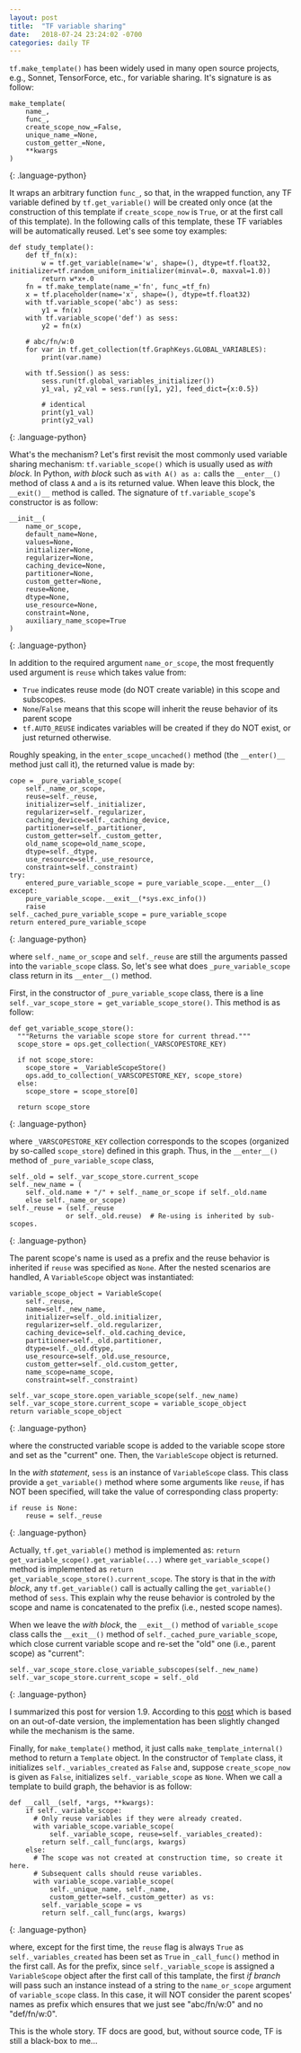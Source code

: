 ```yaml
---
layout: post
title:  "TF variable sharing"
date:   2018-07-24 23:24:02 -0700
categories: daily TF
---
```

`tf.make_template()` has been widely used in many open source projects, e.g., Sonnet, TensorForce, etc., for variable sharing. It's signature is as follow:

~~~
make_template(
    name_,
    func_,
    create_scope_now_=False,
    unique_name_=None,
    custom_getter_=None,
    **kwargs
)
~~~
{: .language-python}

It wraps an arbitrary function `func_`, so that, in the wrapped function, any TF variable defined by `tf.get_variable()` will be created only once (at the construction of this template if `create_scope_now` is `True`, or at the first call of this template). In the following calls of this template, these TF variables will be automatically reused. Let's see some toy examples:

~~~
def study_template():
    def tf_fn(x):
        w = tf.get_variable(name='w', shape=(), dtype=tf.float32, initializer=tf.random_uniform_initializer(minval=.0, maxval=1.0))
        return w*x+.0
    fn = tf.make_template(name_='fn', func_=tf_fn)
    x = tf.placeholder(name='x', shape=(), dtype=tf.float32)
    with tf.variable_scope('abc') as sess:
        y1 = fn(x)
    with tf.variable_scope('def') as sess:
        y2 = fn(x)

    # abc/fn/w:0
    for var in tf.get_collection(tf.GraphKeys.GLOBAL_VARIABLES):
        print(var.name)

    with tf.Session() as sess:
        sess.run(tf.global_variables_initializer())
        y1_val, y2_val = sess.run([y1, y2], feed_dict={x:0.5})

        # identical
        print(y1_val)
        print(y2_val)
~~~
{: .language-python}

What's the mechanism? Let's first revisit the most commonly used variable sharing mechanism: `tf.variable_scope()` which is usually used as *with block*. In Python, *with block* such as `with A() as a:` calls the `__enter__()` method of class `A` and `a` is its returned value. When leave this block, the `__exit()__` method is called. The signature of `tf.variable_scope`'s constructor is as follow:

~~~
__init__(
    name_or_scope,
    default_name=None,
    values=None,
    initializer=None,
    regularizer=None,
    caching_device=None,
    partitioner=None,
    custom_getter=None,
    reuse=None,
    dtype=None,
    use_resource=None,
    constraint=None,
    auxiliary_name_scope=True
)
~~~
{: .language-python}

In addition to the required argument `name_or_scope`, the most frequently used argument is `reuse` which takes value from:

- `True` indicates reuse mode (do NOT create variable) in this scope and subscopes.
- `None`/`False` means that this scope will inherit the reuse behavior of its parent scope
- `tf.AUTO_REUSE` indicates variables will be created if they do NOT exist, or just returned otherwise.

Roughly speaking, in the `enter_scope_uncached()` method (the `__enter()__` method just call it), the returned value is made by:

~~~
cope = _pure_variable_scope(
    self._name_or_scope,
    reuse=self._reuse,
    initializer=self._initializer,
    regularizer=self._regularizer,
    caching_device=self._caching_device,
    partitioner=self._partitioner,
    custom_getter=self._custom_getter,
    old_name_scope=old_name_scope,
    dtype=self._dtype,
    use_resource=self._use_resource,
    constraint=self._constraint)
try:
    entered_pure_variable_scope = pure_variable_scope.__enter__()
except:
    pure_variable_scope.__exit__(*sys.exc_info())
    raise
self._cached_pure_variable_scope = pure_variable_scope
return entered_pure_variable_scope
~~~
{: .language-python}

where `self._name_or_scope` and `self._reuse` are still the arguments passed into the `variable_scope` class. So, let's see what does `_pure_variable_scope` class return in its `__enter__()` method.

First, in the constructor of `_pure_variable_scope` class, there is a line `self._var_scope_store = get_variable_scope_store()`. This method is as follow:

~~~
def get_variable_scope_store():
  """Returns the variable scope store for current thread."""
  scope_store = ops.get_collection(_VARSCOPESTORE_KEY)

  if not scope_store:
    scope_store = _VariableScopeStore()
    ops.add_to_collection(_VARSCOPESTORE_KEY, scope_store)
  else:
    scope_store = scope_store[0]

  return scope_store
~~~
 {: .language-python}

where `_VARSCOPESTORE_KEY` collection corresponds to the scopes (organized by so-called `scope_store`) defined in this graph. Thus, in the `__enter__()` method of `_pure_variable_scope` class, 

~~~
self._old = self._var_scope_store.current_scope
self._new_name = (
    self._old.name + "/" + self._name_or_scope if self._old.name
    else self._name_or_scope)
self._reuse = (self._reuse
              or self._old.reuse)  # Re-using is inherited by sub-scopes.
~~~
{: .language-python}

The parent scope's name is used as a prefix and the reuse behavior is inherited if `reuse` was specified as `None`. After the nested scenarios are handled, A `VariableScope` object was instantiated:

~~~
variable_scope_object = VariableScope(
    self._reuse,
    name=self._new_name,
    initializer=self._old.initializer,
    regularizer=self._old.regularizer,
    caching_device=self._old.caching_device,
    partitioner=self._old.partitioner,
    dtype=self._old.dtype,
    use_resource=self._old.use_resource,
    custom_getter=self._old.custom_getter,
    name_scope=name_scope,
    constraint=self._constraint)

self._var_scope_store.open_variable_scope(self._new_name)
self._var_scope_store.current_scope = variable_scope_object
return variable_scope_object
~~~
{: .language-python}

where the constructed variable scope is added to the variable scope store and set as the "current" one. Then, the `VariableScope` object is returned.

In the *with statement*, `sess` is an instance of `VariableScope` class. This class provide a `get_variable()` method where some arguments like `reuse`, if has NOT been specified, will take the value of corresponding class property:

~~~
if reuse is None:
    reuse = self._reuse
~~~
{: .language-python}

Actually, `tf.get_variable()` method is implemented as: `return get_variable_scope().get_variable(...)` where `get_variable_scope()` method is implemented as `return get_variable_scope_store().current_scope`. The story is that in the *with block*, any `tf.get_variable()` call is actually calling the `get_variable()` method of `sess`. This explain why the reuse behavior is controled by the scope and name is concatenated to the prefix (i.e., nested scope names).

When we leave the *with block*, the `__exit__()` method of `variable_scope` class calls the `__exit__()` method of `self._cached_pure_variable_scope`, which close current variable scope and re-set the "old" one (i.e., parent scope) as "current":

~~~
self._var_scope_store.close_variable_subscopes(self._new_name)
self._var_scope_store.current_scope = self._old
~~~
{: .language-python}

I summarized this post for version 1.9. According to this [post](https://blog.csdn.net/u012436149/article/details/73555017) which is based on an out-of-date version, the implementation has been slightly changed while the mechanism is the same.

Finally, for `make_template()` method, it just calls `make_template_internal()` method to return a `Template` object. In the constructor of `Template` class, it initializes `self._variables_created` as `False` and, suppose `create_scope_now` is given as `False`, initializes `self._variable_scope` as `None`. When we call a template to build graph, the behavior is as follow:

~~~
def __call__(self, *args, **kwargs):
    if self._variable_scope:
      # Only reuse variables if they were already created.
      with variable_scope.variable_scope(
          self._variable_scope, reuse=self._variables_created):
        return self._call_func(args, kwargs)
    else:
      # The scope was not created at construction time, so create it here.
      # Subsequent calls should reuse variables.
      with variable_scope.variable_scope(
          self._unique_name, self._name,
          custom_getter=self._custom_getter) as vs:
        self._variable_scope = vs
        return self._call_func(args, kwargs)
~~~
{: .language-python}

where, except for the first time, the `reuse` flag is always `True` as `self._variables_created` has been set as `True` in `_call_func()` method in the first call. As for the prefix, since `self._variable_scope` is assigned a `VariableScope` object after the first call of this tamplate, the first *if branch* will pass such an instance instead of a string to the `name_or_scope` argument of `variable_scope` class. In this case, it will NOT consider the parent scopes' names as prefix which ensures that we just see "abc/fn/w:0" and no "def/fn/w:0".


This is the whole story. TF docs are good, but, without source code, TF is still a black-box to me...
